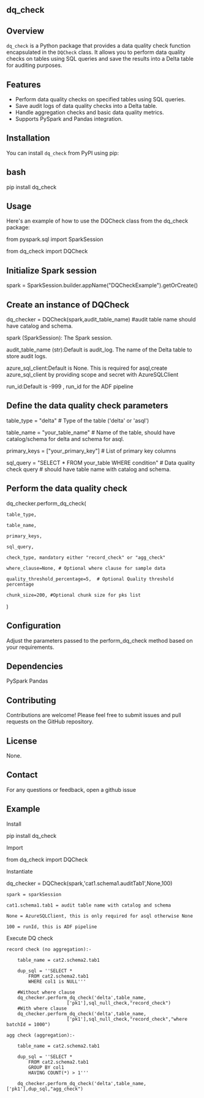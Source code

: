 ## dq_check


## Overview

`dq_check` is a Python package that provides a data quality check function encapsulated in the `DQCheck` class. It allows you to perform data quality checks on tables using SQL queries and save the results into a Delta table for auditing purposes.

## Features

- Perform data quality checks on specified tables using SQL queries.
- Save audit logs of data quality checks into a Delta table.
- Handle aggregation checks and basic data quality metrics.
- Supports PySpark and Pandas integration.

## Installation

You can install `dq_check` from PyPI using pip:

## bash

pip install dq_check


## Usage

Here's an example of how to use the DQCheck class from the dq_check package:

from pyspark.sql import SparkSession

from dq_check import DQCheck

## Initialize Spark session
spark = SparkSession.builder.appName("DQCheckExample").getOrCreate()

## Create an instance of DQCheck

dq_checker = DQCheck(spark,audit_table_name) #audit table name should have catalog and schema.

spark (SparkSession): The Spark session.

audit_table_name (str):Default is audit_log. The name of the Delta table to store audit logs.

azure_sql_client:Default is None. This is required for asql,create azure_sql_client by providing scope and secret with AzureSQLClient
            
run_id:Default is -999 , run_id for the ADF pipeline

## Define the data quality check parameters

table_type = "delta"  # Type of the table ('delta' or 'asql')

table_name = "your_table_name"  # Name of the table, should have catalog/schema for delta and schema for asql.

primary_keys = ["your_primary_key"]  # List of primary key columns

sql_query = "SELECT * FROM your_table WHERE condition"  # Data quality check query # should have table name with catalog and schema.

## Perform the data quality check
dq_checker.perform_dq_check(

    table_type,

    table_name,

    primary_keys,

    sql_query,

    check_type, mandatory either "record_check" or "agg_check"

    where_clause=None, # Optional where clause for sample data

    quality_threshold_percentage=5,  # Optional Quality threshold percentage

    chunk_size=200, #Optional chunk size for pks list
)


## Configuration

Adjust the parameters passed to the perform_dq_check method based on your requirements.

## Dependencies

PySpark
Pandas

## Contributing

Contributions are welcome! Please feel free to submit issues and pull requests on the GitHub repository.

## License
None.

## Contact
For any questions or feedback, open a github issue

## Example

Install

pip install dq_check

Import

from dq_check import DQCheck

Instantiate

dq_checker = DQCheck(spark,'cat1.schema1.auditTab1',None,100)

    spark = sparkSession

    cat1.schema1.tab1 = audit table name with catalog and schema

    None = AzureSQLClient, this is only required for asql otherwise None

    100 = runId, this is ADF pipeline

Execute DQ check

    record check (no aggregation):-

        table_name = cat2.schema2.tab1

        dup_sql = ''SELECT *
            FROM cat2.schema2.tab1
            WHERE col1 is NULL'''

        #Without where clause    
        dq_checker.perform_dq_check('delta',table_name,
                          ['pk1'],sql_null_check,"record_check")
        #With where clause    
        dq_checker.perform_dq_check('delta',table_name,
                          ['pk1'],sql_null_check,"record_check","where batchId = 1000")

    agg check (aggregation):-

        table_name = cat2.schema2.tab1

        dup_sql = ''SELECT *
            FROM cat2.schema2.tab1
            GROUP BY col1
            HAVING COUNT(*) > 1'''

        dq_checker.perform_dq_check('delta',table_name,['pk1'],dup_sql,"agg_check")
